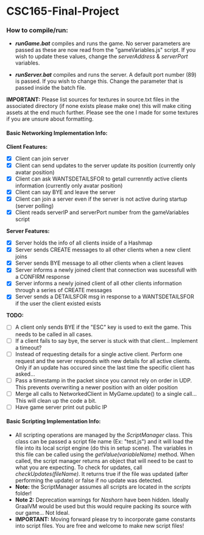 # CSC165-Final-Project

### How to compile/run:

* ***runGame.bat*** compiles and runs the game. No server parameters are passed as these are now read from the "gameVariables.js" script. If you wish to update these values, change the *serverAddress* & *serverPort* variables.

* ***runServer.bat*** compiles and runs the server. A default port number (89) is passed. If you wish to change this. Change the parameter that is passed inside the batch file.

**IMPORTANT:** Please list sources for textures in source.txt files in the associated directory (if none exists please make one) this will make citing assets at the end much further. Please see the one I made for some textures if you are unsure about formatting.

#### **Basic Networking Implementation Info:**
**Client Features:**
- [x] Client can join server
- [x] Client can send updates to the server update its position (currently only avatar position)
- [x] Client can ask WANTSDETAILSFOR to getall currenntly active clients information (currently only avatar position)
- [x] Client can say BYE and leave the server
- [x] Client can join a server even if the server is not active during startup (server polling)
- [x] Client reads serverIP and serverPort number from the gameVariables script 

**Server Features:**
- [x] Server holds the info of all clients inside of a Hashmap
- [x] Server sends CREATE messages to all other clients when a new client joins
- [x] Server sends BYE message to all other clients when a client leaves
- [x] Server informs a newly joined client that connection was sucessfull with a CONFIRM response
- [x] Server informs a newly joined client of all other clients information through a series of CREATE messages
- [x] Server sends a DETAILSFOR msg in response to a WANTSDETAILSFOR if the user the client existed exists

**TODO:**
- [ ] A client only sends BYE if the "ESC" key is used to exit the game. This needs to be called in all cases.
- [ ] If a client fails to say bye, the server is stuck with that client... Implement a timeout?
- [ ] Instead of requesting details for a single active client. Perform one request and the server responds with new details for all active clients. Only if an update has occured since the last time the specific client has asked...
- [ ] Pass a timestamp in the packet since you cannot rely on order in UDP. This prevents overwriting a newer position with an older position
- [ ] Merge all calls to NetworkedClient in MyGame.update() to a single call... This will clean up the code a bit.
- [ ] Have game server print out public IP

#### **Basic Scripting Implementation Info:**
* All scripting operations are managed by the  *ScriptManager* class. This class can be passed a script file name (Ex: "test.js") and it will load the file into its local script engine (do this in setup scene). The variables in this file can be called using the *getValue(variableName)* method. When called, the script manager returns an object that will need to be cast to what you are expecting. To check for updates, call *checkUpdates(fileName)*. It returns true if the file was updated (after performing the update) or false if no update was detected.
* **Note:** the ScriptManager assumes all scripts are located in the *scripts* folder!
* **Note 2:** Deprecation warnings for *Nashorn* have been hidden. Ideally GraalVM would be used but this would require packing its source with our game... Not Ideal.
* **IMPORTANT:** Moving forward please try to incorporate game constants into script files. You are free and welcome to make new script files!